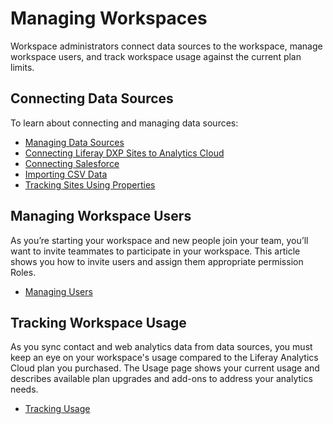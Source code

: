 # Managing Workspaces

Workspace administrators connect data sources to the workspace, manage workspace users, and track workspace usage against the current plan limits.

<!-- management screenshot -->

## Connecting Data Sources

To learn about connecting and managing data sources:

* [Managing Data Sources](../getting-started/connecting-data-sources/managing-data-sources.md)
* [Connecting Liferay DXP Sites to Analytics Cloud](../getting-started/connecting-data-sources/connecting-liferay-dxp-to-analytics-cloud.md)
* [Connecting Salesforce](../individuals-and-segments/individual-profiles/adding-a-salesforce-data-source.md)
* [Importing CSV Data](../individuals-and-segments/individual-profiles/adding-a-csv-data-source.md)
* [Tracking Sites Using Properties](../getting-started/connecting-data-sources/tracking-sites-and-individuals-using-properties.md)

## Managing Workspace Users

As you’re starting your workspace and new people join your team, you’ll want to invite teammates to participate in your workspace. This article shows you how to invite users and assign them appropriate permission Roles.

* [Managing Users](./managing-users.md)

## Tracking Workspace Usage

As you sync contact and web analytics data from data sources, you must keep an eye on your workspace's usage compared to the Liferay Analytics Cloud plan you purchased. The Usage page shows your current usage and describes available plan upgrades and add-ons to address your analytics needs.

* [Tracking Usage](./tracking-usage.md)
